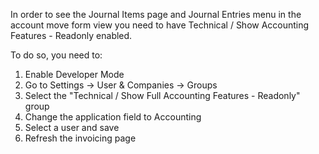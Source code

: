 In order to see the Journal Items page and Journal Entries menu in the account move form view you need to have
Technical / Show Accounting Features - Readonly enabled.

To do so, you need to:
1. Enable Developer Mode
2. Go to Settings -> User & Companies -> Groups
3. Select the "Technical / Show Full Accounting Features - Readonly" group
4. Change the application field to Accounting
5. Select a user and save
6. Refresh the invoicing page

